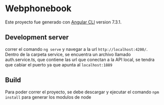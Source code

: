 # Webphonebook

Este proyecto fue generado con [Angular CLI](https://github.com/angular/angular-cli) version 7.3.1.

## Development server

correr el comando `ng serve` y navegar a la url `http://localhost:4200/`. Dentro de la carpeta service, se encuentra un archivo llamado auth.service.ts, que contiene las url que conectan a la API local, se tendra que cabiar el puerto ya que apunta al `localhost:1889`

## Build

Para poder correr el proyecto, se debe descargar y ejecutar el comando `npm install` para generar los modulos de node

